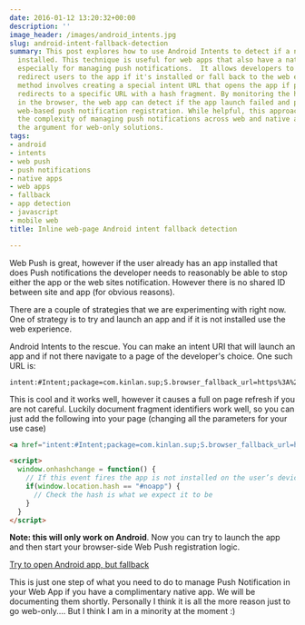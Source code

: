 ```yaml
---
date: 2016-01-12 13:20:32+00:00
description: ''
image_header: /images/android_intents.jpg
slug: android-intent-fallback-detection
summary: This post explores how to use Android Intents to detect if a native app is
  installed. This technique is useful for web apps that also have a native app version,
  especially for managing push notifications.  It allows developers to seamlessly
  redirect users to the app if it's installed or fall back to the web experience.  The
  method involves creating a special intent URL that opens the app if present, or
  redirects to a specific URL with a hash fragment. By monitoring the hash change
  in the browser, the web app can detect if the app launch failed and proceed with
  web-based push notification registration. While helpful, this approach highlights
  the complexity of managing push notifications across web and native apps, reinforcing
  the argument for web-only solutions.
tags:
- android
- intents
- web push
- push notifications
- native apps
- web apps
- fallback
- app detection
- javascript
- mobile web
title: Inline web-page Android intent fallback detection

---
```


Web Push is great, however if the user already has an app installed that does Push notifications the 
developer needs to reasonably be able to stop either the app or the web sites notification.  However there
is no shared ID between site and app (for obvious reasons).

There are a couple of strategies that we are experimenting with right now. One of strategy is to try and launch
an app and if it is not installed use the web experience.

Android Intents to the rescue. You can make an intent URI that will launch an app and if not there navigate
to a page of the developer's choice. One such URL is:

    intent:#Intent;package=com.kinlan.sup;S.browser_fallback_url=https%3A%2F%2Fpaul.kinlan.me
    
This is cool and it works well, however it causes a full on page refresh if you are not careful.  Luckily
document fragment identifiers work well, so you can just add the following into your page (changing all the
parameters for your use case)

```html
<a href="intent:#Intent;package=com.kinlan.sup;S.browser_fallback_url=https%3A%2F%2Fpaul.kinlan.me%2Fandroid-intent-fallback-detection%2F%23noapp;end">Try to open app, but fallback</a>

<script>
  window.onhashchange = function() {
    // If this event fires the app is not installed on the user’s device.
    if(window.location.hash == "#noapp") {
      // Check the hash is what we expect it to be   
    }
  }
</script>
```

**Note: this will only work on Android**. Now you can try to launch the app and then start your browser-side 
Web Push registration logic.

<a href="intent:#Intent;package=com.kinlan.sup;S.browser_fallback_url=https%3A%2F%2Fpaul.kinlan.me%2Fandroid-intent-fallback-detection%2F%23noapp;end">Try to open Android app, but fallback</a>

<script>
  window.onhashchange = function() {
    // If this event fires the app is not installed on the user’s device.
    if(window.location.hash == "#noapp") {
      alert('The app didn\'t launch');
    }
  }
</script>

This is just one step of what you need to do to manage Push Notification in your Web App if you have a complimentary
native app.  We will be documenting them shortly.  Personally I think it is all the more reason just
to go web-only.... But I think I am in a minority at the moment :)
